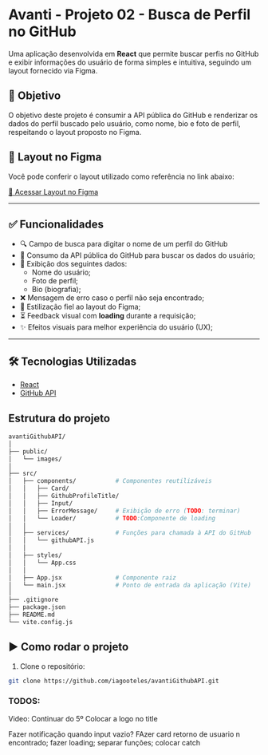 # Avanti - Projeto 02 - Busca de Perfil no GitHub

Uma aplicação desenvolvida em **React** que permite buscar perfis no GitHub e exibir informações do usuário de forma simples e intuitiva, seguindo um layout fornecido via Figma.

## 📝 Objetivo

O objetivo deste projeto é consumir a API pública do GitHub e renderizar os dados do perfil buscado pelo usuário, como nome, bio e foto de perfil, respeitando o layout proposto no Figma.

## 🔗 Layout no Figma

Você pode conferir o layout utilizado como referência no link abaixo:

[🔗 Acessar Layout no Figma](https://www.figma.com/proto/DqtFxC6312M32mLt8FpJjq/inovation-class?page-id=22%3A2864&node-id=22-4293&viewport=359%2C115%2C0.25&t=SHsEqEgaMrXGMKwv-1&scaling=scale-down-width&content-scaling=fixed&starting-point-node-id=22%3A4293&show-proto-sidebar=1)

---

## ✅ Funcionalidades

- 🔍 Campo de busca para digitar o nome de um perfil do GitHub
- 📡 Consumo da API pública do GitHub para buscar os dados do usuário;
- 👤 Exibição dos seguintes dados:
  - Nome do usuário;
  - Foto de perfil;
  - Bio (biografia);
- ❌ Mensagem de erro caso o perfil não seja encontrado;
- 🎨 Estilização fiel ao layout do Figma;
- ⏳ Feedback visual com **loading** durante a requisição;
- ✨ Efeitos visuais para melhor experiência do usuário (UX);

---

## 🛠️ Tecnologias Utilizadas

- [React](https://reactjs.org/)
- [GitHub API](https://api.github.com/)

## Estrutura do projeto

```bash
avantiGithubAPI/
│
├── public/
│   └── images/               
│
├── src/
│   ├── components/           # Componentes reutilizáveis
│   │   ├── Card/             
│   │   ├── GithubProfileTitle/ 
│   │   ├── Input/            
│   │   ├── ErrorMessage/     # Exibição de erro (TODO: terminar)
│   │   └── Loader/           # TODO:Componente de loading
│   │
│   ├── services/             # Funções para chamada à API do GitHub
│   │   └── githubAPI.js
│   │
│   ├── styles/               
│   │   └── App.css
│   │
│   ├── App.jsx               # Componente raiz
│   └── main.jsx              # Ponto de entrada da aplicação (Vite)
│
├── .gitignore
├── package.json
├── README.md
└── vite.config.js
```



## ▶️ Como rodar o projeto

1. Clone o repositório:
```bash
git clone https://github.com/iagooteles/avantiGithubAPI.git
```

### TODOS:

Video: Continuar do 5º
Colocar a logo no title

Fazer notificação quando input vazio?
FAzer card retorno de usuario n encontrado;
fazer loading;
separar funções;
colocar catch
